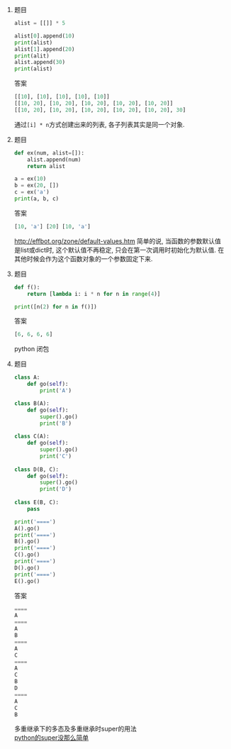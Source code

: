 1.  题目
    ```python
    alist = [[]] * 5
    
    alist[0].append(10)
    print(alist)
    alist[1].append(20)
    print(alit)
    alist.append(30)
    print(alist)
    ```
    答案
    ```python
    [[10], [10], [10], [10], [10]]
    [[10, 20], [10, 20], [10, 20], [10, 20], [10, 20]]
    [[10, 20], [10, 20], [10, 20], [10, 20], [10, 20], 30]
    ```
    通过`[i] * n`方式创建出来的列表, 各子列表其实是同一个对象.

1. 题目
    ```python
    def ex(num, alist=[]):
        alist.append(num)
        return alist

    a = ex(10)
    b = ex(20, [])
    c = ex('a')
    print(a, b, c)
    ```
    答案
    ```python
    [10, 'a'] [20] [10, 'a']
    ```
    http://effbot.org/zone/default-values.htm 
    简单的说, 当函数的参数默认值是list或dict时, 这个默认值不再稳定, 只会在第一次调用时初始化为默认值. 在其他时候会作为这个函数对象的一个参数固定下来.

1. 题目
    ```python
    def f():
        return [lambda i: i * n for n in range(4)]

    print([n(2) for n in f()])
    ```
    答案
    ```python
    [6, 6, 6, 6]
    ```
    python 闭包

1. 题目
    ```python
    class A:
        def go(self):
            print('A')
    
    class B(A):
        def go(self):
            super().go()
            print('B')
            
    class C(A):
        def go(self):
            super().go()
            print('C')
            
    class D(B, C):
        def go(self):
            super().go()
            print('D')
            
    class E(B, C):
        pass

    print('====')
    A().go()
    print('====')
    B().go()
    print('====')
    C().go()
    print('====')
    D().go()
    print('====')
    E().go()
    ```
    答案
    ```python
    ====
    A
    ====
    A
    B
    ====
    A
    C
    ====
    A
    C
    B
    D
    ====
    A
    C
    B
    ```
    多重继承下的多态及多重继承时super的用法  
    [python的super没那么简单](https://mozillazg.com/2016/12/python-super-is-not-as-simple-as-you-thought.html)
